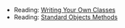 * Reading: [Writing Your Own Classes](../readings/classes.html)
* Reading: [Standard Objects Methods](../readings/standard-methods.html)
